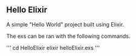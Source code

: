 ## Hello Elixir
A simple "Hello World" project built using Elixir.

The exs can be ran with the following commands.

'''
cd HelloElixir
elixir helloElixir.exs
'''